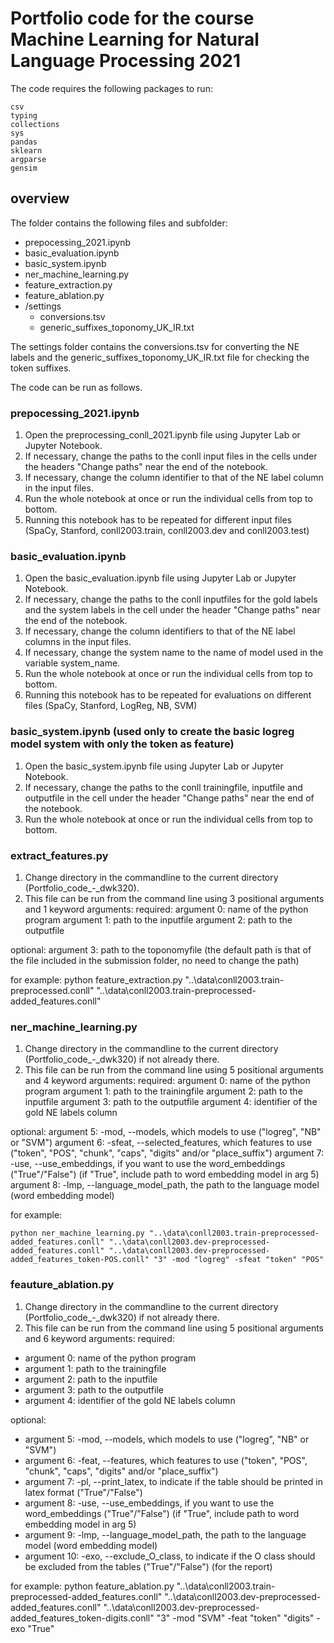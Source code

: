 # Portfolio code for the course Machine Learning for Natural Language Processing 2021

The code requires the following packages to run:
```
csv
typing
collections
sys
pandas
sklearn
argparse
gensim
```

## overview

The folder contains the following files and subfolder:
- prepocessing_2021.ipynb
- basic_evaluation.ipynb
- basic_system.ipynb
- ner_machine_learning.py
- feature_extraction.py
- feature_ablation.py
- /settings
  - conversions.tsv
  - generic_suffixes_toponomy_UK_IR.txt

The settings folder contains the conversions.tsv for converting the NE labels and the generic_suffixes_toponomy_UK_IR.txt file for checking the token suffixes.

The code can be run as follows.

### prepocessing_2021.ipynb
1. Open the preprocessing_conll_2021.ipynb file using Jupyter Lab or Jupyter Notebook.
2. If necessary, change the paths to the conll input files in the cells under the headers "Change paths" near the end of the notebook.
3. If necessary, change the column identifier to that of the NE label column in the input files.
4. Run the whole notebook at once or run the individual cells from top to bottom.
5. Running this notebook has to be repeated for different input files (SpaCy, Stanford, conll2003.train, conll2003.dev and conll2003.test)

### basic_evaluation.ipynb
1. Open the basic_evaluation.ipynb file using Jupyter Lab or Jupyter Notebook.
2. If necessary, change the paths to the conll inputfiles for the gold labels and the system labels in the cell under the header "Change paths" near the end of the notebook.
3. If necessary, change the column identifiers to that of the NE label columns in the input files.
4. If necessary, change the system name to the name of model used in the variable system_name.
5. Run the whole notebook at once or run the individual cells from top to bottom.
6. Running this notebook has to be repeated for evaluations on different files (SpaCy, Stanford, LogReg, NB, SVM)

### basic_system.ipynb (used only to create the basic logreg model system with only the token as feature)
1. Open the basic_system.ipynb file using Jupyter Lab or Jupyter Notebook.
2. If necessary, change the paths to the conll trainingfile, inputfile and outputfile in the cell under the header "Change paths" near the end of the notebook.
3. Run the whole notebook at once or run the individual cells from top to bottom.

### extract_features.py
1. Change directory in the commandline to the current directory (Portfolio_code_-_dwk320).
2. This file can be run from the command line using 3 positional arguments and 1 keyword arguments:
  required:
  argument 0: name of the python program
  argument 1: path to the inputfile
  argument 2: path to the outputfile

  optional:
  argument 3: path to the toponomyfile  (the default path is that of the file included in the submission folder, no need to change the path)

  for example:
    python feature_extraction.py "..\data\conll2003.train-preprocessed.conll" "..\data\conll2003.train-preprocessed-added_features.conll"

### ner_machine_learning.py
1. Change directory in the commandline to the current directory (Portfolio_code_-_dwk320) if not already there.
2. This file can be run from the command line using 5 positional arguments and 4 keyword arguments:
  required:
  argument 0: name of the python program
  argument 1: path to the trainingfile
  argument 2: path to the inputfile
  argument 3: path to the outputfile
  argument 4: identifier of the gold NE labels column

  optional:
  argument 5: -mod, --models, which models to use ("logreg", "NB" or "SVM")
  argument 6: -sfeat, --selected_features, which features to use ("token", "POS", "chunk", "caps", "digits" and/or "place_suffix")
  argument 7: -use, --use_embeddings, if you want to use the word_embeddings ("True"/"False") (if "True", include path to word embedding model in arg 5)
  argument 8: -lmp, --language_model_path, the path to the language model (word embedding model)

  for example:

    python ner_machine_learning.py "..\data\conll2003.train-preprocessed-added_features.conll" "..\data\conll2003.dev-preprocessed-added_features.conll" "..\data\conll2003.dev-preprocessed-added_features_token-POS.conll" "3" -mod "logreg" -sfeat "token" "POS"

### feauture_ablation.py
1. Change directory in the commandline to the current directory (Portfolio_code_-_dwk320) if not already there.
2. This file can be run from the command line using 5 positional arguments and 6 keyword arguments:
  required:
  - argument 0: name of the python program
  - argument 1: path to the trainingfile
  - argument 2: path to the inputfile
  - argument 3: path to the outputfile
  - argument 4: identifier of the gold NE labels column

  optional:
  - argument 5: -mod, --models, which models to use ("logreg", "NB" or "SVM")
  - argument 6: -feat, --features, which features to use ("token", "POS", "chunk", "caps", "digits" and/or "place_suffix")
  - argument 7: -pl, --print_latex, to indicate if the table should be printed in latex format ("True"/"False")
  - argument 8: -use, --use_embeddings, if you want to use the word_embeddings ("True"/"False") (if "True", include path to word embedding model in arg 5)
  - argument 9: -lmp, --language_model_path, the path to the language model (word embedding model)
  - argument 10: -exo, --exclude_O_class, to indicate if the O class should be excluded from the tables ("True"/"False") (for the report)

  for example:
    python feature_ablation.py "..\data\conll2003.train-preprocessed-added_features.conll" "..\data\conll2003.dev-preprocessed-added_features.conll" "..\data\conll2003.dev-preprocessed-added_features_token-digits.conll" "3" -mod "SVM" -feat "token" "digits" -exo "True"
